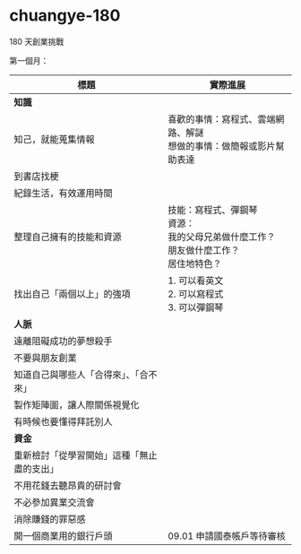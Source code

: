 # chuangye-180
180 天創業挑戰

第一個月：

| 標題 | 實際進展 |
| --- | --- |
| **知識** |
| 知己，就能蒐集情報 | 喜歡的事情：寫程式、雲端網路、解謎<br>想做的事情：做簡報或影片幫助表達<br>|
| 到書店找梗 | |
| 紀錄生活，有效運用時間 | |
| 整理自己擁有的技能和資源 | 技能：寫程式、彈鋼琴<br>資源：<br>我的父母兄弟做什麼工作？<br>朋友做什麼工作？<br>居住地特色？<br>|
| 找出自己「兩個以上」的強項 | 1. 可以看英文<br>2. 可以寫程式<br>3. 可以彈鋼琴|
| **人脈** |
| 遠離阻礙成功的夢想殺手 | |
| 不要與朋友創業 ||
| 知道自己與哪些人「合得來」、「合不來」 ||
| 製作矩陣圖，讓人際關係視覺化 ||
| 有時候也要懂得拜託別人 | |
| **資金** |
| 重新檢討「從學習開始」這種「無止盡的支出」 ||
| 不用花錢去聽昂貴的研討會 ||
| 不必參加異業交流會 ||
| 消除賺錢的罪惡感 ||
| 開一個商業用的銀行戶頭 | 09.01 申請國泰帳戶等待審核 |
